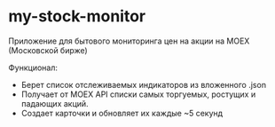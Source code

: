 # my-stock-monitor

Приложение для бытового мониторинга цен на акции на МОЕХ (Московской бирже)

Функционал:
+ Берет список отслеживаемых индикаторов из вложенного .json
+ Получает от MOEX API списки самых торгуемых, ростущих и падающих акций.
+ Создает карточки и обновляет их каждые ~5 секунд
